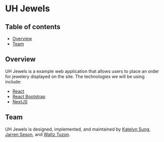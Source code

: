 # UH Jewels

## Table of contents

* [Overview](#overview)
* [Team](#team)

## Overview

UH Jewels is a example web application that allows users to place an order for jewelery displayed on the site. The technologies we will be using include:

* [React](https://reactjs.org/) 
* [React Bootstrap](https://react-bootstrap.github.io/) 
* [NextJS](https://nextjs.org/)

## Team

UH Jewels is designed, implemented, and maintained by [Katelyn Sung](https://github.com/katelynsung), [Jarren Seson](https://github.com/jarrenseson), and [Waltz Tuzon](https://github.com/waltz-axl-c-tuzon).
